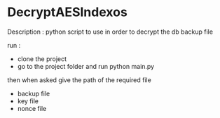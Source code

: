 # DecryptAESIndexos

Description : python script to use in order to decrypt the db backup file

run : 
- clone the project
- go to the project folder and run python main.py

then when asked give the path of the required file
- backup file
- key file
- nonce file
